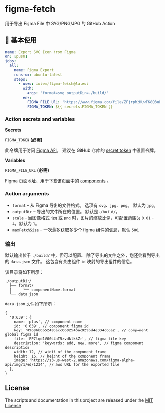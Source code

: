 # figma-fetch

用于导出 Figma File 中 SVG/PNG/JPG 的 GitHub Action

## 🚀 基本使用

```yaml
name: Export SVG Icon from Figma
on: [push]
jobs:
  all:
    name: Figma Export
    runs-on: ubuntu-latest
    steps:
      - uses: iwtem/figma-fetch@latest
        with:
          args: 'format=svg outputDir=./build/'
        env:
          FIGMA_FILE_URL: 'https://www.figma.com/file/ZFjrph2HUwFK8Q3uEtJIu1PT/yourfilename'
          FIGMA_TOKEN: ${{ secrets.FIGMA_TOKEN }}
```

### Action secrets and variables

**Secrets**

`FIGMA_TOKEN` **(必需)**

此令牌用于访问 [Figma API](https://www.figma.com/developers/docs#access-tokens)。 建议在 GitHub 仓库的 [secret token](https://help.github.com/articles/virtual-environments-for-github-actions#creating-and-using-secrets-encrypted-variables) 中设置令牌。

**Variables**

`FIGMA_FILE_URL` **(必需)**

Figma 页面地址，用于下载该页面中的 [components](https://help.figma.com/article/66-components) 。

### Action arguments

- `format` – 从 Figma 导出的文件格式。 选项有 `svg`、`jpg`、`png`。 默认为 `jpg`。
- `outputDir` – 导出的文件所在的位置。 默认是`./build/`。
- `scale` – 当图像格式 `jpg` 或 `png` 时，图片的缩放比例，可配置范围为 `0.01` - `4`，默认为 `1`。
- `maxFetchSize` – 一次最多获取多少个 figma 组件的信息，默认 `500`.

### 输出

默认输出位于 `./build/` 中，但可以配置。 除了导出的文件之外，您还会看到导出的 `data.json` 文件。 这包含有关由组件 `id` 映射的导出组件的信息。

该目录将如下所示：

```
./outputDir/
  ├── format/
  |     └── componentName.format
  └── data.json
```

`data.json` 文件如下所示：

```json5
{
  '0:639': {
    name: 'plus', // component name
    id: '0:639', // component figma id
    key: '89696b0b52493acc8692546ac829bd4e334c63a2', // component global figma id
    file: 'FP7lqd1V00LUaT5zvdklkkZr', // figma file key
    description: 'keywords: add, new, more', // figma component description
    width: 12, // width of the component frame
    height: 16, // height of the component frame
    image: 'https://s3-us-west-2.amazonaws.com/figma-alpha-api/img/1/6d/1234', // aws URL for the exported file
  },
}
```

## License

The scripts and documentation in this project are released under the [MIT License](LICENSE)
